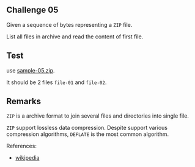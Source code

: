 ## Challenge 05

Given a sequence of bytes representing a `ZIP` file.

List all files in archive and read the content of first file.

## Test

use [sample-05.zip](resources/sample-05.zip).

It should be 2 files `file-01` and `file-02`.

## Remarks

`ZIP` is a archive format to join several files and directories into single file.

`ZIP` support lossless data compression. Despite support various compression algorithms, `DEFLATE` is the most common algorithm.

References:

- [wikipedia](https://en.wikipedia.org/wiki/ZIP_(file_format))